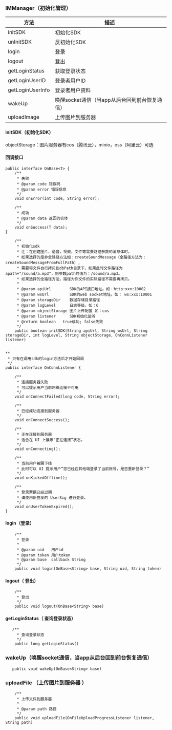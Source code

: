 ### IMManager（初始化管理）

| 方法             | 描述                                          |
| ---------------- | --------------------------------------------- |
| initSDK          | 初始化SDK                                     |
| unInitSDK        | 反初始化SDK                                   |
| login            | 登录                                          |
| logout           | 登出                                          |
| getLoginStatus   | 获取登录状态                                  |
| getLoginUserID   | 登录者用户ID                                  |
| getLoginUserInfo | 登录者用户资料                                |
| wakeUp           | 唤醒socket通信（当app从后台回到前台恢复通信） |
| uploadImage      | 上传图片到服务器                              |

#### initSDK（初始化SDK）

objectStorage：图片服务器有cos（腾讯云），minio，oss（阿里云）可选



#### 回调接口

```
public interface OnBase<T> {
    /**
     * 失败
     * @param code 错误码
     * @param error 错误信息
     */
    void onError(int code, String error);

    /**
     * 成功
     * @param data 返回的实体
     */
    void onSuccess(T data);
}
```

```
    /**
     * 初始化sdk
     * 注：在创建图片，语音，视频，文件等需要路径参数的消息体时，
     * 如果选择的是非全路径方法如：createSoundMessage（全路径方法为：createSoundMessageFromFullPath）,
     * 需要将文件自行拷贝到dbPath目录下，如果此时文件路径为 apath+"/sound/a.mp3"，则参数path的值为：/sound/a.mp3。
     * 如果选择的全路径方法，路径为你文件的实际路径不需要再拷贝。
     *
     * @param apiUrl        SDK的API接口地址。如：http:xxx:10002
     * @param wsUrl         SDK的web socket地址。如： ws:xxx:10001
     * @param storageDir    数据存储目录路径
     * @param logLevel      日志等级，如：6
     * @param objectStorage 图片上传配置 如：cos
     * @param listener      SDK初始化监听
     * @return boolean   true成功; false失败
     */
    public boolean initSDK(String apiUrl, String wsUrl, String storageDir, int logLevel, String objectStorage, OnConnListener listener) 


**
 * 只有在调用sdk的login方法后才开始回调
 */
public interface OnConnListener {

    /**
     * 连接服务器失败
     * 可以提示用户当前网络连接不可用
     */
    void onConnectFailed(long code, String error);

    /**
     * 已经成功连接到服务器
     */
    void onConnectSuccess();

    /**
     * 正在连接到服务器
     * 适合在 UI 上展示“正在连接”状态。
     */
    void onConnecting();

    /**
     * 当前用户被踢下线
     * 此时可以 UI 提示用户“您已经在其他端登录了当前账号，是否重新登录？”
     */
    void onKickedOffline();

    /**
     * 登录票据已经过期
     * 请使用新签发的 UserSig 进行登录。
     */
    void onUserTokenExpired();
}

```



#### login（登录）

```
    /**
     * 登录
     *
     * @param uid   用户id
     * @param token 用户token
     * @param base  callback String
     */
    public void login(OnBase<String> base, String uid, String token)
```



#### logout（ 登出）

```
    /**
     * 登出
     */
    public void logout(OnBase<String> base)
```



#### getLoginStatus（ 查询登录状态）

```
   /**
     * 查询登录状态
     */
    public long getLoginStatus()
```
### wakeUp（唤醒socket通信，当app从后台回到前台恢复通信）
   
```
   public void wakeUp(OnBase<String> base)
```

### uploadFile （上传图片到服务器  ）
```
    /**
     * 上传文件到服务器
     *
     * @param path 路径
     */
    public void uploadFile(OnFileUploadProgressListener listener, String path)
```

